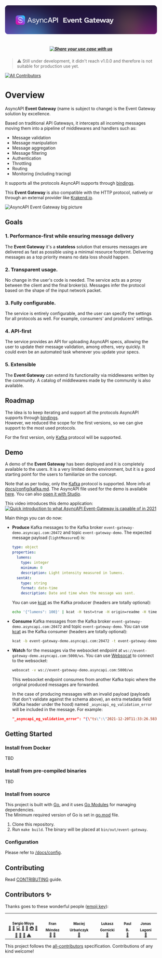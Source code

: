 [![AsyncAPI Event Gateway](./assets/logo.png)](https://www.asyncapi.com)

<h5 align="center">
  <br>
  <a href="https://github.com/asyncapi/event-gateway/issues/new?assignees=&labels=use+case&template=use_case.md&title=%5BUSECASE%5D+">
    <img src="https://dummyimage.com/1000x80/0e9f6f/ffffff.png&text=We+are+looking+for+use+cases!+Please+share+yours+by+clicking+here" alt="Share your use case with us">
  </a>
  <br>
</h5>

> :warning: Still under development, it didn't reach v1.0.0 and therefore is not suitable for production use yet.

<!-- ALL-CONTRIBUTORS-BADGE:START - Do not remove or modify this section -->
[![All Contributors](https://img.shields.io/badge/all_contributors-6-orange.svg?style=flat-square)](#contributors-)
<!-- ALL-CONTRIBUTORS-BADGE:END -->

# Overview  

AsyncAPI **Event Gateway** (name is subject to change) is the Event Gateway solution by excellence.

Based on traditional API Gateways, it intercepts all incoming messages moving them into a pipeline of middlewares and handlers such as:

- Message validation
- Message manipulation
- Message aggregation
- Message filtering
- Authentication
- Throttling
- Routing
- Monitoring (including tracing)

It supports all the protocols AsyncAPI supports through [bindings](https://github.com/asyncapi/bindings).

This **Event Gateway** is also compatible with the HTTP protocol, natively or through an external provider like [Krakend.io](http://krakend.io).

![AsyncAPI Event Gateway big picture](https://user-images.githubusercontent.com/1083296/120669755-07323e00-c490-11eb-8844-a6292b516656.jpg)

## Goals

### 1. Performance-first while ensuring message delivery
The **Event Gateway** it's a **stateless** solution that ensures messages are delivered as fast as possible using a minimal resource footprint.
Delivering messages as a top priority means no data loss should happen.

### 2. Transparent usage.
No change in the user's code is needed. The service acts as a proxy between the client and the final broker(s). 
Messages infer the protocol based on the shape of the input network packet.

### 3. Fully configurable.
The service is entirely configurable, and the user can specify the settings for all protocols as well. For example, consumers' and producers' settings.

### 4. API-first
The service provides an API for uploading AsyncAPI specs, allowing the user to update their message validation, among others, very quickly. 
It could even be an automated task whenever you update your specs.

### 5. Extensible
The **Event Gateway** can extend its functionality via middlewares written by the community.
A catalog of middlewares made by the community is also available.

## Roadmap
The idea is to keep iterating and support all the protocols AsyncAPI supports through [bindings](https://github.com/asyncapi/bindings).  
However, we reduced the scope for the first versions, so we can give support to the most used protocols. 

For the first version, only [Kafka](https://kafka.apache.org) protocol will be supported. 

## Demo
A demo of the **Event Gateway** has been deployed and it is completely available to the users.
It is a very limited demo environment, but it is a good starting point for the users to familiarize on the concept.

Note that as per today, only the [Kafka](https://kafka.apache.org) protocol is supported. More info at [docs/config/kafka.md](docs/config/kafka.md).
The AsyncAPI file used for the demo is available [here](deployments/k8s/event-gateway-demo/event-gateway-demo.asyncapi.yaml). You can also [open it with Studio](https://studio.asyncapi.com/?url=https://raw.githubusercontent.com/asyncapi/event-gateway/master/deployments/k8s/event-gateway-demo/event-gateway-demo.asyncapi.yaml).

This video introduces this demo application:  
[![Quick introduction to what AsyncAPI Event-Gateway is capable of in 2021](https://user-images.githubusercontent.com/1083296/146788873-f21fca6b-a07e-4cac-841d-0f59f48065bd.png)](https://www.youtube.com/watch?v=ht8mOf3wsFw)

Main things you can do now:

- **Produce** Kafka messages to the Kafka broker `event-gateway-demo.asyncapi.com:20472` and topic `event-gateway-demo`. The expected message payload (`lightMeasured`) is:
  ```yaml
  type: object
  properties:
    lumens:
      type: integer
      minimum: 0
      description: Light intensity measured in lumens.
    sentAt:
      type: string
      format: date-time
      description: Date and time when the message was sent.
  ```
  You can use [kcat](https://github.com/edenhill/kcat) as the Kafka producer (headers are totally optional):
  ```bash
  echo '{"lumens": 100}' | kcat -H test=true -H origin=readme -H time=(date) -b event-gateway-demo.asyncapi.com:20472 -t event-gateway-demo -P
  ```                
- **Consume** Kafka messages from the Kafka broker `event-gateway-demo.asyncapi.com:20472` and topic `event-gateway-demo`.
  You can use [kcat](https://github.com/edenhill/kcat) as the Kafka consumer (headers are totally optional):
  ```bash
  kcat -b event-gateway-demo.asyncapi.com:20472 -t event-gateway-demo -C
  ```     
- **Watch** for the messages via the websocket endpoint at `ws://event-gateway-demo.asyncapi.com:5000/ws`. You can use [Websocat](https://github.com/vi/websocat) to connect to the websocket:
  ```bash
  websocat -v ws://event-gateway-demo.asyncapi.com:5000/ws
  ```
  This websocket endpoint consumes from another Kafka topic where the original produced messages are forwarded. 
  
  In the case of producing messages with an invalid payload (payloads that don't validate against the schema above), an extra metadata field (Kafka header under the hood) named `_asyncapi_eg_validation_error` will be included in the message. For example:
  ```json
  "_asyncapi_eg_validation_error": "{\"ts\":\"2021-12-20T11:33:26.583143572Z\",\"errors\":[\"lumens: Invalid type. Expected: integer, given: boolean\"]}",
  ```

## Getting Started

### Install from Docker
TBD

### Install from pre-compiled binaries
TBD

### Install from source
This project is built with [Go](https://golang.org/), and it uses [Go Modules](https://golang.org/ref/mod) for managing dependencies.  
The Minimum required version of Go is set in [go.mod](go.mod) file.

1. Clone this repository.
2. Run `make build`. The binary will be placed at `bin/out/event-gateway`.

### Configuration
Please refer to [/docs/config](/docs/config).

## Contributing
Read [CONTRIBUTING](https://github.com/asyncapi/.github/blob/master/CONTRIBUTING.md) guide.

## Contributors ✨
Thanks goes to these wonderful people ([emoji key](https://allcontributors.org/docs/en/emoji-key)):

<!-- ALL-CONTRIBUTORS-LIST:START - Do not remove or modify this section -->
<!-- prettier-ignore-start -->
<!-- markdownlint-disable -->
<table>
  <tr>
    <td align="center"><a href="https://github.com/smoya"><img src="https://avatars.githubusercontent.com/u/1083296?v=4?s=100" width="100px;" alt=""/><br /><sub><b>Sergio Moya</b></sub></a><br /><a href="#question-smoya" title="Answering Questions">💬</a> <a href="https://github.com/asyncapi/event-gateway/issues?q=author%3Asmoya" title="Bug reports">🐛</a> <a href="https://github.com/asyncapi/event-gateway/commits?author=smoya" title="Code">💻</a> <a href="https://github.com/asyncapi/event-gateway/commits?author=smoya" title="Documentation">📖</a> <a href="#ideas-smoya" title="Ideas, Planning, & Feedback">🤔</a> <a href="#infra-smoya" title="Infrastructure (Hosting, Build-Tools, etc)">🚇</a> <a href="#maintenance-smoya" title="Maintenance">🚧</a> <a href="#projectManagement-smoya" title="Project Management">📆</a> <a href="#research-smoya" title="Research">🔬</a> <a href="https://github.com/asyncapi/event-gateway/pulls?q=is%3Apr+reviewed-by%3Asmoya" title="Reviewed Pull Requests">👀</a> <a href="https://github.com/asyncapi/event-gateway/commits?author=smoya" title="Tests">⚠️</a></td>
    <td align="center"><a href="http://www.fmvilas.com/"><img src="https://avatars.githubusercontent.com/u/242119?v=4?s=100" width="100px;" alt=""/><br /><sub><b>Fran Méndez</b></sub></a><br /><a href="#ideas-fmvilas" title="Ideas, Planning, & Feedback">🤔</a> <a href="https://github.com/asyncapi/event-gateway/pulls?q=is%3Apr+reviewed-by%3Afmvilas" title="Reviewed Pull Requests">👀</a></td>
    <td align="center"><a href="https://github.com/magicmatatjahu"><img src="https://avatars.githubusercontent.com/u/20404945?v=4?s=100" width="100px;" alt=""/><br /><sub><b>Maciej Urbańczyk</b></sub></a><br /><a href="https://github.com/asyncapi/event-gateway/pulls?q=is%3Apr+reviewed-by%3Amagicmatatjahu" title="Reviewed Pull Requests">👀</a></td>
    <td align="center"><a href="https://dev.to/derberg"><img src="https://avatars.githubusercontent.com/u/6995927?v=4?s=100" width="100px;" alt=""/><br /><sub><b>Lukasz Gornicki</b></sub></a><br /><a href="https://github.com/asyncapi/event-gateway/pulls?q=is%3Apr+reviewed-by%3Aderberg" title="Reviewed Pull Requests">👀</a></td>
    <td align="center"><a href="http://polr.fr/me"><img src="https://avatars.githubusercontent.com/u/904193?v=4?s=100" width="100px;" alt=""/><br /><sub><b>Paul B.</b></sub></a><br /><a href="https://github.com/asyncapi/event-gateway/pulls?q=is%3Apr+reviewed-by%3ApaulRbr" title="Reviewed Pull Requests">👀</a></td>
    <td align="center"><a href="https://github.com/jonaslagoni"><img src="https://avatars.githubusercontent.com/u/13396189?v=4?s=100" width="100px;" alt=""/><br /><sub><b>Jonas Lagoni</b></sub></a><br /><a href="https://github.com/asyncapi/event-gateway/pulls?q=is%3Apr+reviewed-by%3Ajonaslagoni" title="Reviewed Pull Requests">👀</a></td>
  </tr>
</table>

<!-- markdownlint-restore -->
<!-- prettier-ignore-end -->

<!-- ALL-CONTRIBUTORS-LIST:END -->

This project follows the [all-contributors](https://github.com/all-contributors/all-contributors) specification. Contributions of any kind welcome!
